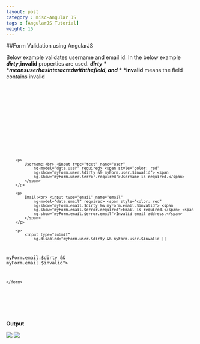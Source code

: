 ```yaml
---
layout: post
category : misc-Angular JS
tags : [AngularJS Tutorial]
weight: 15
---
```


##Form Validation using AngularJS

Below example validates username and email id.
In the below example **$dirty,$invalid** properties are used. 
**$dirty** means user has interacted with the field, and **$invalid** means the field contains invalid

<pre class="prettyprint highlight"><code class="language-html" data-lang="html"> 
<!DOCTYPE html>
<html ng-app="formValidation">
<head>
<meta charset="UTF-8">
<title>Integrate HTML5 and Angular JS</title>
<script
	src="http://ajax.googleapis.com/ajax/libs/angularjs/1.3.14/angular.min.js"></script>
</head>
<body>
	<form ng-app=""
		ng-init="data={'user':'ashish', 'email':'amo@gmail.com'}"
		name="myForm" novalidate>

		<p>
			Username:<br> <input type="text" name="user"
				ng-model="data.user" required> <span style="color: red"
				ng-show="myForm.user.$dirty && myForm.user.$invalid"> <span
				ng-show="myForm.user.$error.required">Username is required.</span>
			</span>
		</p>

		<p>
			Email:<br> <input type="email" name="email"
				ng-model="data.email" required> <span style="color: red"
				ng-show="myForm.email.$dirty && myForm.email.$invalid"> <span
				ng-show="myForm.email.$error.required">Email is required.</span> <span
				ng-show="myForm.email.$error.email">Invalid email address.</span>
			</span>
		</p>

		<p>
			<input type="submit"
				ng-disabled="myForm.user.$dirty && myForm.user.$invalid ||  
 myForm.email.$dirty && myForm.email.$invalid">
		</p>

	</form>

</body>
</html>

</code></pre>  

**Output**

<img src="https://cloud.githubusercontent.com/assets/11231867/7701052/214cdd0c-fe41-11e4-9a08-d539b6c50b28.png"/>  
<img src="https://cloud.githubusercontent.com/assets/11231867/7701053/22665088-fe41-11e4-85ff-9939178b6b2d.png"/>
